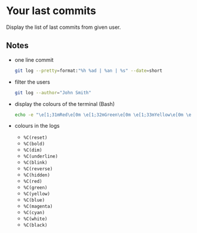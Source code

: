 # Your last commits

Display the list of last commits from given user.


## Notes

* one line commit

  ```sh
  git log --pretty=format:"%h %ad | %an | %s" --date=short
  ```

* filter the users

  ```sh
  git log --author="John Smith"
  ```

* display the colours of the terminal (Bash)

  ```sh
  echo -e "\e[1;31mRed\e[0m \e[1;32mGreen\e[0m \e[1;33mYellow\e[0m \e[1;34mBlue\e[0m \e[1;35mMagenta\e[0m \e[1;36mCyan\e[0m \e[1;37mWhite\e[0m \e[1;30mBlack\e[0m"
  ```

* colours in the logs

  * `%C(reset)`
  * `%C(bold)`
  * `%C(dim)`
  * `%C(underline)`
  * `%C(blink)`
  * `%C(reverse)`
  * `%C(hidden)`
  * `%C(red)`
  * `%C(green)`
  * `%C(yellow)`
  * `%C(blue)`
  * `%C(magenta)`
  * `%C(cyan)`
  * `%C(white)`
  * `%C(black)`
